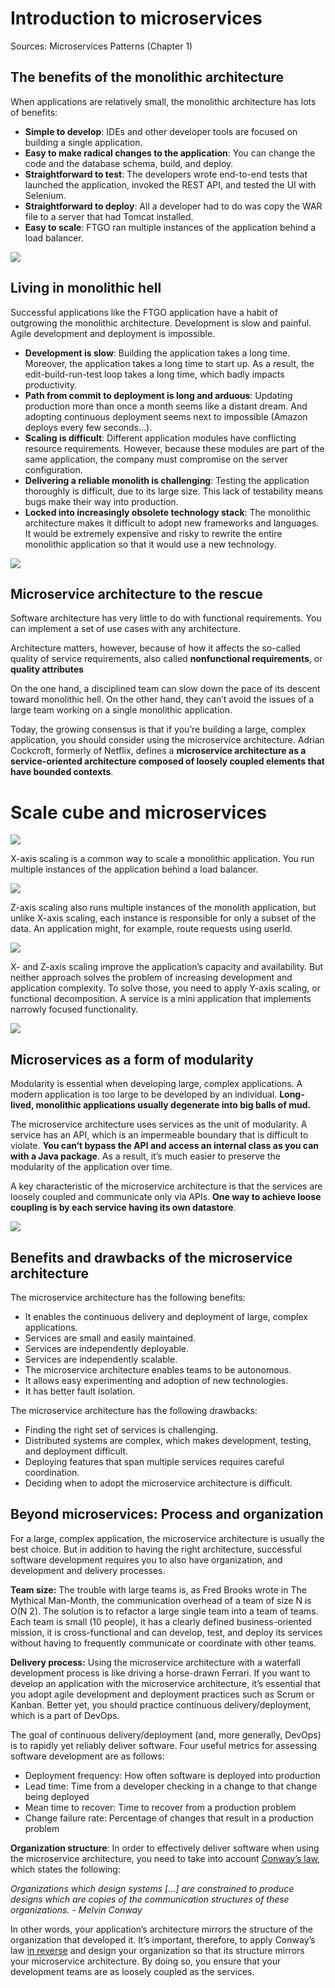 
# Introduction to microservices

Sources: Microservices Patterns (Chapter 1)

## The benefits of the monolithic architecture
When applications are relatively small, the monolithic architecture has lots of benefits:
* **Simple to develop**: IDEs and other developer tools are focused on building a single application.
* **Easy to make radical changes to the application**: You can change the code and the database schema, build, and deploy.
* **Straightforward to test**: The developers wrote end-to-end tests that launched the application, invoked the REST API, and tested the UI with Selenium.
* **Straightforward to deploy**: All a developer had to do was copy the WAR file to a server that had Tomcat installed.
* **Easy to scale**: FTGO ran multiple instances of the application behind a load balancer.

![](images/ftgo-monolitic-architecture.png)

## Living in monolithic hell

Successful applications like the FTGO application have a habit of outgrowing the monolithic architecture. Development is slow and painful. Agile development and deployment is impossible.

* **Development is slow**: Building the application takes a long time. Moreover, the application takes a long time to start up. As a result, the edit-build-run-test loop takes a long time, which badly impacts productivity.
* **Path from commit to deployment is long and arduous**: Updating production more than once a month seems like a distant dream. And adopting continuous deployment seems next to impossible (Amazon deploys every few seconds...).
* **Scaling is difficult**: Different application modules have conflicting resource requirements. However, because these modules are part of the same application, the company must compromise on the server configuration.
* **Delivering a reliable monolith is challenging**: Testing the application thoroughly is difficult, due to its large size. This lack of testability means bugs make their way into production.
* **Locked into increasingly obsolete technology stack**: The monolithic architecture makes it difficult to adopt new frameworks and languages. It would be extremely expensive and risky to rewrite the entire monolithic application so that it would use a new technology. 

![](images/ftgo-monolitic-hell.png)

## Microservice architecture to the rescue

Software architecture has very little to do with functional requirements. You can implement a set of use cases with any architecture.

Architecture matters, however, because of how it affects the so-called quality of service requirements, also called **nonfunctional requirements**, or **quality attributes** 

On the one hand, a disciplined team can slow down the pace of its descent toward monolithic hell. On the other hand, they can’t avoid the issues of a large team working on a single monolithic application. 

Today, the growing consensus is that if you’re building a large, complex application, you should consider using the microservice architecture. Adrian Cockcroft, formerly of Netflix, defines a **microservice architecture as a service-oriented architecture composed of loosely coupled elements that have bounded contexts**.

# Scale cube and microservices

![](images/scale-cube.png)

X-axis scaling is a common way to scale a monolithic application. You run multiple instances of the application behind a load balancer. 

![](images/scale-cube-x.png)

Z-axis scaling also runs multiple instances of the monolith application, but unlike X-axis scaling, each instance is responsible for only a subset of the data. An application might, for example, route requests using userId.

![](images/scale-cube-y.png)

X- and Z-axis scaling improve the application’s capacity and availability. But neither approach solves the problem of increasing development and application complexity. To solve those, you need to apply Y-axis scaling, or functional decomposition. A service is a mini application that implements narrowly focused functionality. 

![](images/scale-cube-z.png)

## Microservices as a form of modularity

Modularity is essential when developing large, complex applications. A modern application is too large to be developed by an individual. **Long- lived, monolithic applications usually degenerate into big balls of mud.**

The microservice architecture uses services as the unit of modularity. A service has an API, which is an impermeable boundary that is difficult to violate. **You can’t bypass the API and access an internal class as you can with a Java package**. As a result, it’s much easier to preserve the modularity of the application over time. 

A key characteristic of the microservice architecture is that the services are loosely coupled and communicate only via APIs. **One way to achieve loose coupling is by each service having its own datastore**.

![](images/ftgo-microservices-architecture.png)

## Benefits and drawbacks of the microservice architecture
The microservice architecture has the following benefits:
* It enables the continuous delivery and deployment of large, complex applications.
* Services are small and easily maintained.
* Services are independently deployable.
* Services are independently scalable.
* The microservice architecture enables teams to be autonomous.
* It allows easy experimenting and adoption of new technologies.
* It has better fault isolation.

The microservice architecture has the following drawbacks:
* Finding the right set of services is challenging.
* Distributed systems are complex, which makes development, testing, and deployment difficult.
* Deploying features that span multiple services requires careful coordination.
* Deciding when to adopt the microservice architecture is difficult.

## Beyond microservices: Process and organization

For a large, complex application, the microservice architecture is usually the best choice. But in addition to having the right architecture, successful software development requires you to also have organization, and development and delivery processes.

**Team size:** The trouble with large teams is, as Fred Brooks wrote in The Mythical Man-Month, the communication overhead of a team of size N is O(N 2). The solution is to refactor a large single team into a team of teams. Each team is small (10 people), it has a clearly defined business-oriented mission, it is cross-functional and can develop, test, and deploy its services without having to frequently communicate or coordinate with other teams.

**Delivery process:** Using the microservice architecture with a waterfall development process is like driving a horse-drawn Ferrari. If you want to develop an application with the microservice architecture, it’s essential that you adopt agile development and deployment practices such as Scrum or Kanban. Better yet, you should practice continuous delivery/deployment, which is a part of DevOps.

The goal of continuous delivery/deployment (and, more generally, DevOps) is to rapidly yet reliably deliver software. Four useful metrics for assessing software development are as follows:
* Deployment frequency: How often software is deployed into production
* Lead time: Time from a developer checking in a change to that change being deployed
* Mean time to recover: Time to recover from a production problem
* Change failure rate: Percentage of changes that result in a production problem

**Organization structure**: In order to effectively deliver software when using the microservice architecture, you need to take into account [Conway’s law](https://en.wikipedia.org/wiki/Conway%27s_law), which states the following:

*Organizations which design systems [...] are constrained to produce designs which are copies of the communication structures of these organizations. - Melvin Conway*

In other words, your application’s architecture mirrors the structure of the organization that developed it. It’s important, therefore, to apply Conway’s law [in reverse](www.thoughtworks.com/radar/techniques/inverse-conway-maneuver) and design your organization so that its structure mirrors your microservice architecture. By doing so, you ensure that your development teams are as loosely coupled as the services.